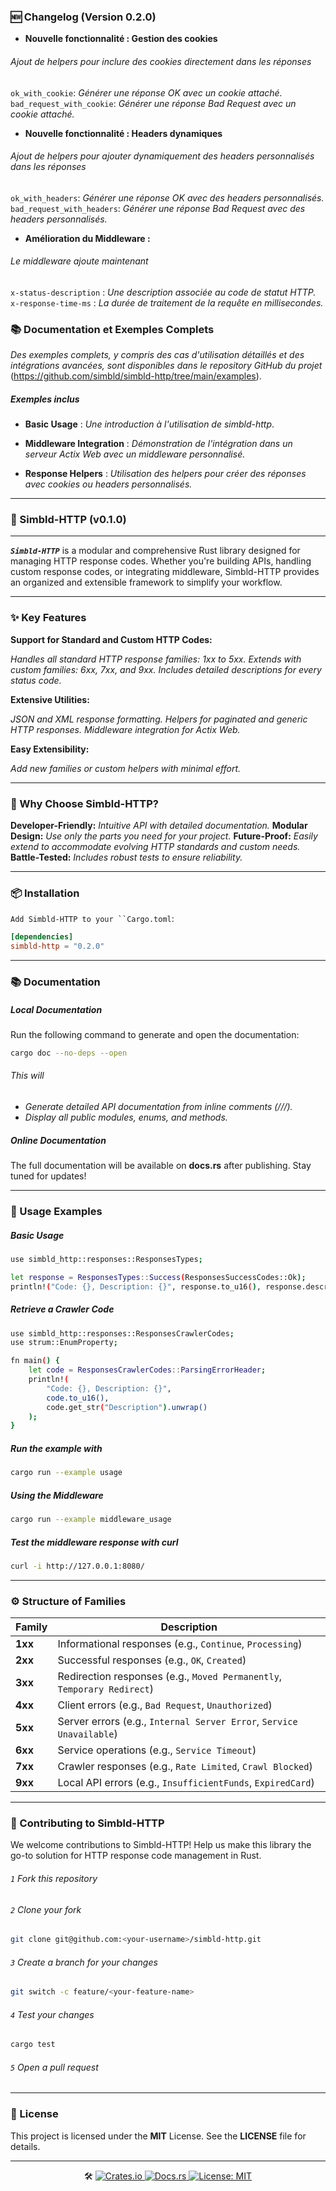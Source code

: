 ### 🆕 Changelog (Version 0.2.0)

- **Nouvelle fonctionnalité : Gestion des cookies**

###### Ajout de helpers pour inclure des cookies directement dans les réponses

`ok_with_cookie`: _Générer une réponse OK avec un cookie attaché._
`bad_request_with_cookie`: _Générer une réponse Bad Request avec un cookie attaché._

- **Nouvelle fonctionnalité : Headers dynamiques**

###### Ajout de helpers pour ajouter dynamiquement des headers personnalisés dans les réponses

`ok_with_headers`: _Générer une réponse OK avec des headers personnalisés._
`bad_request_with_headers`: _Générer une réponse Bad Request avec des headers personnalisés._

- **Amélioration du Middleware :**

###### Le middleware ajoute maintenant

`x-status-description` : _Une description associée au code de statut HTTP._
`x-response-time-ms` : _La durée de traitement de la requête en millisecondes._

### 📚 Documentation et Exemples Complets

_Des exemples complets, y compris des cas d'utilisation détaillés et des intégrations avancées, sont disponibles dans le repository GitHub du projet_ (<https://github.com/simbld/simbld-http/tree/main/examples>).

##### Exemples inclus

- **Basic Usage** : _Une introduction à l'utilisation de simbld-http_.

- **Middleware Integration** : _Démonstration de l'intégration dans un serveur Actix Web avec un middleware personnalisé._
- **Response Helpers** : _Utilisation des helpers pour créer des réponses avec cookies ou headers personnalisés._

---

### 🌟 Simbld-HTTP (v0.1.0)

---

**_`Simbld-HTTP`_** is a modular and comprehensive Rust library designed for managing HTTP response codes. Whether you're building APIs, handling custom response codes, or integrating middleware, Simbld-HTTP provides an organized and extensible framework to simplify your workflow.

---

### **✨ Key Features**

**Support for Standard and Custom HTTP Codes:**

_Handles all standard HTTP response families: 1xx to 5xx.
Extends with custom families: 6xx, 7xx, and 9xx.
Includes detailed descriptions for every status code._

**Extensive Utilities:**

_JSON and XML response formatting.
Helpers for paginated and generic HTTP responses.
Middleware integration for Actix Web._

**Easy Extensibility:**

_Add new families or custom helpers with minimal effort._

---

### 🚀 Why Choose Simbld-HTTP?

**Developer-Friendly:** _Intuitive API with detailed documentation._
**Modular Design:** _Use only the parts you need for your project._
**Future-Proof:** _Easily extend to accommodate evolving HTTP standards and custom needs._
**Battle-Tested:** _Includes robust tests to ensure reliability._

---

### 📦 Installation

` Add Simbld-HTTP to your ``Cargo.toml `:

```toml
[dependencies]
simbld-http = "0.2.0"

```

---

### 📚 Documentation

##### Local Documentation

Run the following command to generate and open the documentation:

```bash
cargo doc --no-deps --open
```

###### This will

- _Generate detailed API documentation from inline comments (///)._
- _Display all public modules, enums, and methods._

##### Online Documentation

The full documentation will be available on **docs.rs** after publishing. Stay tuned for updates!

---

### 🔧 Usage Examples

##### Basic Usage

```bash
use simbld_http::responses::ResponsesTypes;

let response = ResponsesTypes::Success(ResponsesSuccessCodes::Ok);
println!("Code: {}, Description: {}", response.to_u16(), response.description());
```

##### Retrieve a Crawler Code

```bash
use simbld_http::responses::ResponsesCrawlerCodes;
use strum::EnumProperty;

fn main() {
    let code = ResponsesCrawlerCodes::ParsingErrorHeader;
    println!(
        "Code: {}, Description: {}",
        code.to_u16(),
        code.get_str("Description").unwrap()
    );
}

```

##### Run the example with

```bash
cargo run --example usage
```

##### Using the Middleware

```bash
cargo run --example middleware_usage
```

##### Test the middleware response with **_curl_**

```bash
curl -i http://127.0.0.1:8080/
```

---

### **⚙️ Structure of Families**

| Family  | Description                                                             |
| ------- | ----------------------------------------------------------------------- |
| **1xx** | Informational responses (e.g., `Continue`, `Processing`)                |
| **2xx** | Successful responses (e.g., `OK`, `Created`)                            |
| **3xx** | Redirection responses (e.g., `Moved Permanently`, `Temporary Redirect`) |
| **4xx** | Client errors (e.g., `Bad Request`, `Unauthorized`)                     |
| **5xx** | Server errors (e.g., `Internal Server Error`, `Service Unavailable`)    |
| **6xx** | Service operations (e.g., `Service Timeout`)                            |
| **7xx** | Crawler responses (e.g., `Rate Limited`, `Crawl Blocked`)               |
| **9xx** | Local API errors (e.g., `InsufficientFunds`, `ExpiredCard`)             |

---

### **🤝 Contributing to Simbld-HTTP**

We welcome contributions to Simbld-HTTP! Help us make this library the go-to solution for HTTP response code management in Rust.

###### `1` Fork this repository

###### `2` Clone your fork

```bash
git clone git@github.com:<your-username>/simbld-http.git

```

###### `3` Create a branch for your changes

```bash
git switch -c feature/<your-feature-name>


```

###### `4` Test your changes

```bash
cargo test

```

###### `5` Open a pull request

---

### 📜 License

This project is licensed under the **MIT** License. See the **LICENSE** file for details.

---

<p align="center">
  🛠️  
  <a href="https://crates.io/crates/simbld-http">
    <img src="https://img.shields.io/crates/v/simbld-http.svg" alt="Crates.io">
  </a>
  <a href="https://docs.rs/simbld-http">
    <img src="https://docs.rs/simbld-http/badge.svg" alt="Docs.rs">
  </a>
  <a href="https://opensource.org/licenses/MIT">
    <img src="https://img.shields.io/badge/License-MIT-blue.svg" alt="License: MIT">
  </a>
</p>
